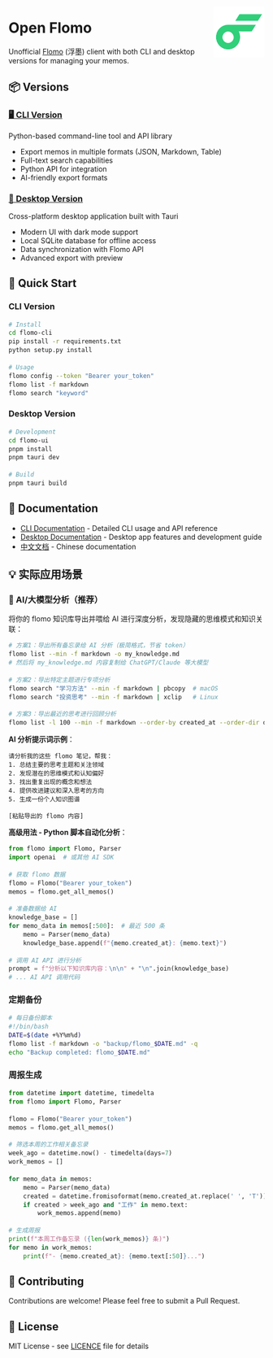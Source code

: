<a href="https://flomoapp.com/"><img src="https://raw.githubusercontent.com/Benature/flomo/main/flomo/media/logo-192x192.png" height="100" align="right"></a>

# Open Flomo

Unofficial [Flomo](https://flomoapp.com) (浮墨) client with both CLI and desktop versions for managing your memos.

## 📦 Versions

### [🖥️ CLI Version](./flomo-cli/)
Python-based command-line tool and API library
- Export memos in multiple formats (JSON, Markdown, Table)
- Full-text search capabilities
- Python API for integration
- AI-friendly export formats

### [🎨 Desktop Version](./flomo-ui/)
Cross-platform desktop application built with Tauri
- Modern UI with dark mode support
- Local SQLite database for offline access
- Data synchronization with Flomo API
- Advanced export with preview

## 🚀 Quick Start

### CLI Version
```bash
# Install
cd flomo-cli
pip install -r requirements.txt
python setup.py install

# Usage
flomo config --token "Bearer your_token"
flomo list -f markdown
flomo search "keyword"
```

### Desktop Version
```bash
# Development
cd flomo-ui
pnpm install
pnpm tauri dev

# Build
pnpm tauri build
```

## 📖 Documentation

- [CLI Documentation](./flomo-cli/README.md) - Detailed CLI usage and API reference
- [Desktop Documentation](./flomo-ui/README.md) - Desktop app features and development guide
- [中文文档](./flomo-cli/README.md#中文) - Chinese documentation

## 💡 实际应用场景

### 🤖 AI/大模型分析（推荐）

将你的 flomo 知识库导出并喂给 AI 进行深度分析，发现隐藏的思维模式和知识关联：

```bash
# 方案1：导出所有备忘录给 AI 分析（极简格式，节省 token）
flomo list --min -f markdown -o my_knowledge.md
# 然后将 my_knowledge.md 内容复制给 ChatGPT/Claude 等大模型

# 方案2：导出特定主题进行专项分析
flomo search "学习方法" --min -f markdown | pbcopy  # macOS
flomo search "投资思考" --min -f markdown | xclip   # Linux

# 方案3：导出最近的思考进行回顾分析
flomo list -l 100 --min -f markdown --order-by created_at --order-dir desc
```

**AI 分析提示词示例**：
```
请分析我的这些 flomo 笔记，帮我：
1. 总结主要的思考主题和关注领域
2. 发现潜在的思维模式和认知偏好
3. 找出重复出现的概念和想法
4. 提供改进建议和深入思考的方向
5. 生成一份个人知识图谱

[粘贴导出的 flomo 内容]
```

**高级用法 - Python 脚本自动化分析**：
```python
from flomo import Flomo, Parser
import openai  # 或其他 AI SDK

# 获取 flomo 数据
flomo = Flomo("Bearer your_token")
memos = flomo.get_all_memos()

# 准备数据给 AI
knowledge_base = []
for memo_data in memos[:500]:  # 最近 500 条
    memo = Parser(memo_data)
    knowledge_base.append(f"{memo.created_at}: {memo.text}")

# 调用 AI API 进行分析
prompt = f"分析以下知识库内容：\n\n" + "\n".join(knowledge_base)
# ... AI API 调用代码
```

### 定期备份

```bash
# 每日备份脚本
#!/bin/bash
DATE=$(date +%Y%m%d)
flomo list -f markdown -o "backup/flomo_$DATE.md" -q
echo "Backup completed: flomo_$DATE.md"
```

### 周报生成

```python
from datetime import datetime, timedelta
from flomo import Flomo, Parser

flomo = Flomo("Bearer your_token")
memos = flomo.get_all_memos()

# 筛选本周的工作相关备忘录
week_ago = datetime.now() - timedelta(days=7)
work_memos = []

for memo_data in memos:
    memo = Parser(memo_data)
    created = datetime.fromisoformat(memo.created_at.replace(' ', 'T'))
    if created > week_ago and "工作" in memo.text:
        work_memos.append(memo)

# 生成周报
print(f"本周工作备忘录 ({len(work_memos)} 条)")
for memo in work_memos:
    print(f"- {memo.created_at}: {memo.text[:50]}...")
```


## 🤝 Contributing

Contributions are welcome! Please feel free to submit a Pull Request.

## 📄 License

MIT License - see [LICENCE](LICENCE) file for details
